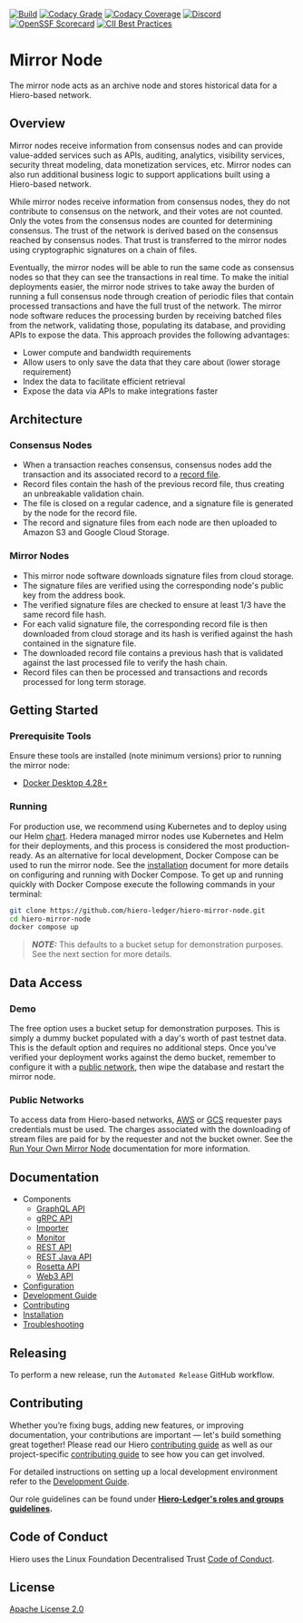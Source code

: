 [![Build](https://github.com/hiero-ledger/hiero-mirror-node/actions/workflows/gradle.yml/badge.svg)](https://github.com/hiero-ledger/hiero-mirror-node/actions)
[![Codacy Grade](https://app.codacy.com/project/badge/Grade/e0e3a2f2770644eaa5cfc7b274569a3a)](https://app.codacy.com/gh/hiero-ledger/hiero-mirror-node/dashboard?utm_campaign=Badge_grade)
[![Codacy Coverage](https://app.codacy.com/project/badge/Coverage/e0e3a2f2770644eaa5cfc7b274569a3a)](https://app.codacy.com/gh/hiero-ledger/hiero-mirror-node/dashboard?utm_campaign=Badge_coverage)
[![Discord](https://img.shields.io/badge/discord-join%20chat-blue.svg)](https://discord.com/channels/905194001349627914/1289954446712770600)
[![OpenSSF Scorecard](https://api.scorecard.dev/projects/github.com/hiero-ledger/hiero-mirror-node/badge)](https://api.scorecard.dev/projects/github.com/hiero-ledger/hiero-mirror-node)
[![CII Best Practices](https://bestpractices.coreinfrastructure.org/projects/10697/badge)](https://bestpractices.coreinfrastructure.org/projects/10697)

# Mirror Node

The mirror node acts as an archive node and stores historical data for a Hiero-based network.

## Overview

Mirror nodes receive information from consensus nodes and can provide value-added services such as APIs, auditing,
analytics, visibility services, security threat modeling, data monetization services, etc. Mirror nodes can also run
additional business logic to support applications built using a Hiero-based network.

While mirror nodes receive information from consensus nodes, they do not contribute to consensus on the network, and
their votes are not counted. Only the votes from the consensus nodes are counted for determining consensus. The trust of
the network is derived based on the consensus reached by consensus nodes. That trust is transferred to the mirror
nodes using cryptographic signatures on a chain of files.

Eventually, the mirror nodes will be able to run the same code as consensus nodes so that they can see the transactions
in real time. To make the initial deployments easier, the mirror node strives to take away the burden of running a full
consensus node through creation of periodic files that contain processed transactions and have the full trust of the
network. The mirror node software reduces the processing burden by receiving batched files from the network,
validating those, populating its database, and providing APIs to expose the data. This approach provides the following
advantages:

- Lower compute and bandwidth requirements
- Allow users to only save the data that they care about (lower storage requirement)
- Index the data to facilitate efficient retrieval
- Expose the data via APIs to make integrations faster

## Architecture

### Consensus Nodes

- When a transaction reaches consensus, consensus nodes add the transaction and its associated record to a
  [record file](https://github.com/hashgraph/hedera-protobufs/blob/main/streams/record_stream_file.proto).
- Record files contain the hash of the previous record file, thus creating an unbreakable validation chain.
- The file is closed on a regular cadence, and a signature file is generated by the node for the record file.
- The record and signature files from each node are then uploaded to Amazon S3 and Google Cloud Storage.

### Mirror Nodes

- This mirror node software downloads signature files from cloud storage.
- The signature files are verified using the corresponding node's public key from the address book.
- The verified signature files are checked to ensure at least 1/3 have the same record file hash.
- For each valid signature file, the corresponding record file is then downloaded from cloud storage and its hash is
  verified against the hash contained in the signature file.
- The downloaded record file contains a previous hash that is validated against the last processed file to verify the
  hash chain.
- Record files can then be processed and transactions and records processed for long term storage.

## Getting Started

### Prerequisite Tools

Ensure these tools are installed (note minimum versions) prior to running the mirror node:

- [Docker Desktop 4.28+](https://www.docker.com/products/docker-desktop)

### Running

For production use, we recommend using Kubernetes and to deploy using our Helm [chart](charts). Hedera managed mirror
nodes use Kubernetes and Helm for their deployments, and this process is considered the most production-ready. As an
alternative for local development, Docker Compose can be used to run the mirror node. See
the [installation](docs/installation.md#running-via-docker-compose) document for more details on configuring and running
with Docker Compose. To get up and running quickly with Docker Compose execute the following commands in your terminal:

```bash
git clone https://github.com/hiero-ledger/hiero-mirror-node.git
cd hiero-mirror-node
docker compose up
```

> **_NOTE:_** This defaults to a bucket setup for demonstration purposes. See the next section for more details.

## Data Access

### Demo

The free option uses a bucket setup for demonstration purposes. This is simply a dummy bucket populated with a day's
worth of past testnet data. This is the default option and requires no additional steps. Once you've verified your
deployment works against the demo bucket, remember to configure it with a [public network](#public-networks), then wipe
the database and restart the mirror node.

### Public Networks

To access data from Hiero-based networks,
[AWS](https://docs.aws.amazon.com/AmazonS3/latest/dev/RequesterPaysBuckets.html) or
[GCS](https://cloud.google.com/storage/docs/requester-pays) requester pays credentials must be used. The charges
associated with the downloading of stream files are paid for by the requester and not the bucket owner. See
the [Run Your Own Mirror Node](https://docs.hedera.com/hedera/core-concepts/mirror-nodes/run-your-own-beta-mirror-node)
documentation for more information.

## Documentation

- Components
  - [GraphQL API](docs/graphql/README.md)
  - [gRPC API](docs/grpc/README.md)
  - [Importer](docs/importer/README.md)
  - [Monitor](docs/monitor/README.md)
  - [REST API](docs/rest/README.md)
  - [REST Java API](docs/rest-java/README.md)
  - [Rosetta API](docs/rosetta/README.md)
  - [Web3 API](docs/web3/README.md)
- [Configuration](docs/configuration.md)
- [Development Guide](docs/development.md)
- [Contributing](docs/contributing.md)
- [Installation](docs/installation.md)
- [Troubleshooting](docs/troubleshooting.md)

## Releasing

To perform a new release, run the `Automated Release` GitHub workflow.

## Contributing

Whether you’re fixing bugs, adding new features, or improving documentation, your contributions are important — let's
build something great together! Please read our Hiero
[contributing guide](https://github.com/hiero-ledger/.github/blob/main/CONTRIBUTING.md) as well as our project-specific
[contributing guide](docs/contributing.md) to see how you can get involved.

For detailed instructions on setting up a local development environment refer to the
[Development Guide](docs/development.md).

Our role guidelines can be found under **[Hiero-Ledger's roles and groups guidelines](https://github.com/hiero-ledger/governance/blob/main/roles-and-groups.md#maintainers).**
 
## Code of Conduct

Hiero uses the Linux Foundation Decentralised Trust [Code of Conduct](https://www.lfdecentralizedtrust.org/code-of-conduct).

## License

[Apache License 2.0](LICENSE)

